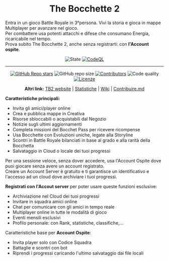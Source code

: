 <h1 align="center">The Bocchette 2</h1>

Entra in un gioco Battle Royale in 3°persona. Vivi la storia e gioca in mappe Multiplayer per avanzare nel gioco.<br>
Per combattere usa potenti attacchi e difese che consumano Energia, ricaricabile nel tempo.<br>
Prova subito The Bocchette 2, anche senza registrarti: con **l'Account ospite**.

<div align="center">

  ![State](https://img.shields.io/badge/State%3A-Making-white?style=flat-square)
  [![CodeQL](https://github.com/Croc-Prog-github/The-Bocchette-2/actions/workflows/github-code-scanning/codeql/badge.svg?style=flat-square&branch=main)](https://github.com/Croc-Prog-github/The-Bocchette-2/actions/workflows/github-code-scanning/codeql)
</div>
<hr>
<div align="center">

  <!-- ![Downloads](https://img.shields.io/github/downloads/Croc-Prog-github/The-Bocchette-2/total) -->
  [![GitHub Repo stars](https://img.shields.io/github/stars/Croc-Prog-github/The-Bocchette-2?style=flat-square&color=yellow)](https://github.com/Croc-Prog-github/The-Bocchette-2/stargazers)
  ![GitHub repo size](https://img.shields.io/github/repo-size/Croc-Prog-github/The-Bocchette-2?style=flat-square)
  [![Contributors](https://img.shields.io/github/contributors/Croc-Prog-github/The-Bocchette-2?style=flat-square)](https://github.com/Croc-Prog-github/The-Bocchette-2/graphs/contributors)
  ![Code quality](https://img.shields.io/badge/Code%20Quality-A-lighgreen?style=flat-square)
  [![Licenze](https://img.shields.io/badge/licenze-MIT-blue?style=flat-square&link=https%3A%2F%2Fgithub.com%2FCroc-Prog-github%2FThe-Bocchette-2%2Fblob%2Fmain%2FLICENSE.md)](https://github.com/Croc-Prog-github/The-Bocchette-2/blob/main/LICENSE.md)
  <!-- ![Manteined](https://img.shields.io/badge/Aggiornamenti-SI!-green) -->
</div>

<div align="center">

  **Altri link:**
  [TB2 website](https://croc-prog-github.github.io/The-Bocchette-2/)
  |
  [Statistiche](https://repo-tracker.com/r/gh/Croc-Prog-github/The-Bocchette-2)
  |
  [Wiki](https://github.com/Croc-Prog-github/The-Bocchette-2/wiki)
  |
  [Contribuire.md](https://github.com/Croc-Prog-github/The-Bocchette-2/blob/main/CONTRIBUTING.md#contribuisci-a-the-bocchette-2)
</div>

**Caratteristiche principali:**
- Invita gli amici/player online
- Crea e pubblica mappe in Creativa
- Risorse sbloccabili o acquistabili dal Negozio
- Notizie sugli ultimi aggiornamenti
- Completa missioni del Bocchet Pass per ricevere ricompense
- Usa Bocchette con Evoluzioni uniche, legate alla Storyline
- Scontri in Battle Royale bilanciati in base al grado e alla rarità della Bocchetta
- Salvataggio in Cloud o locale dei tuoi progressi
<!-- - Microtransazioni per comprare le risorse (disponibili con Google Play) -->

Per una sessione veloce, senza dover accedere, usa l'Account Ospite dove puoi giocare senza avere un account registrato.<br>
Creare un Account Server è gratuito e ti garantisce un identificativo e l'accesso ad un cloud dove archiviare i tuoi progressi.

**Registrati con l'Accout server** per poter usare queste funzioni esclusive:
- Archiviazione nel Cloud dei tuoi progressi
- Invitare in squadra amici online
- Chat per comunicare con gli amici in tempo reale
- Multiplayer online in tutte le modalità di gioco
- Eventi mensili esclusivi
- Profilo personale: con Rank, statistiche, classifiche,...
<!-- - Microtransazioni delle risorse dal Negozio -->

Caratteristiche base per **Account Ospite**:
- Invita player solo con Codice Squadra
- Battaglie e scontri con bot
- Riprendi i progressi caricando l'ultimo salvataggio dai file locali
